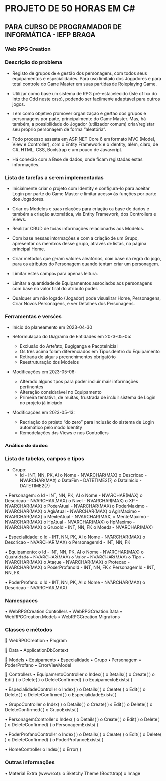 # PROJETO DE 50 HORAS EM C#
## PARA CURSO DE PROGRAMADOR DE INFORMÁTICA - IEFP BRAGA

### Web RPG Creation

### Descrição do problema 

* Registo de grupos de e gestão dos personagens, com todos seus equipamentos e especialidades. Para uso limitado dos Jogadores e para total controle do Game Master em suas partidas de Roleplaying Game. 

* Utilizar como base um sistema de RPG pré-estabelecido (Isle of Ixx do Into the Odd neste caso), podendo ser facilmente adaptável para outros jogos.  

* Tem como objetivo promover organização e gestão dos grupos e personagens por parte, principalmente do Game Master. Mas, há também, a possibilidade do Jogador (utilizador comum) criar/registar seu próprio personagem de forma “aleatória”.  

* Todo processo assenta em ASP.NET Core 6 em formato MVC (Model, View e Controller), com o Entity Framework e o Identity, além, claro, de C#, HTML, CSS, Bootstrap e um pouco de Javascript. 

* Há conexão com a Base de dados, onde ficam registadas estas informações. 

### Lista de tarefas a serem implementadas 

* Inicialmente criar o projeto com Identity e configurá-lo para aceitar Login por parte do Game Master e limitar acesso às funções por parte dos Jogadores. 

* Criar os Modelos e suas relações para criação da base de dados e também a criação automática, via Entity Framework, dos Controllers e Views. 

* Realizar CRUD de todas informações relacionadas aos Modelos. 

* Com base nessas informações e com a criação de um Grupo, apresentar os membros desse grupo, através de listas, na página principal Home.  

* Criar métodos que geram valores aleatórios, com base na regra do jogo, para os atributos do Personagem quando tentam criar um personagem. 

* Limitar estes campos para apenas leitura. 

* Limitar a quantidade de Equipamentos associados aos personagens com base no valor final do atributo poder. 

* Qualquer um não logado (Jogador) pode visualizar Home, Personagens, Criar Novos Personagens, e ver Detalhes dos Personagens. 

### Ferramentas e versões

*	Início do planeamento em 2023-04-30

* Reformulação do Diagrama de Entidades em 2023-05-05:
  * Exclusão do Artefato, Bugiganga e PacoteInicial
  * Os três acima foram diferenciados em Tipos dentro do Equipamento
  * Retirada de alguns preenchimentos obrigatório
  * Reestruturação dos Modelos
 
* Modificações em 2023-05-06:
  * Alterado alguns tipos para poder incluir mais informações pertinentes
  * Alteração considerável no Equipamento
  * Primeira tentativa, de muitas, frustrada de incluir sistema de Login no projeto já iniciado

* Modificações em 2023-05-13:
  * Recriação do projeto “do zero” para inclusão do sistema de Login automático pelo modo Identity
  * Remodelações das Views e nos Controllers

### Análise de dados

### Lista de tabelas, campos e tipos
* Grupo:
  * Id - INT, NN, PK, AI
o	Nome - NVARCHAR(MAX)
o	Descricao - NVARCHAR(MAX)
o	DataFim - DATETIME2(7)
o	DataInicio - DATETIME2(7)

•	Personagem:
o	Id - INT, NN, PK, AI
o	Nome - NVARCHAR(MAX)
o	Descricao - NVARCHAR(MAX)
o	Nivel - NVARCHAR(MAX)
o	XP - NVARCHAR(MAX)
o	PoderAtual - NVARCHAR(MAX)
o	PoderMaximo - NVARCHAR(MAX)
o	AgirAtual - NVARCHAR(MAX)
o	AgirMaximo - NVARCHAR(MAX)
o	MenteAtual - NVARCHAR(MAX)
o	MenteMaximo - NVARCHAR(MAX)
o	HpAtual - NVARCHAR(MAX)
o	HpMaximo - NVARCHAR(MAX)
o	GrupoId - INT, NN, FK
o	Moeda - NVARCHAR(MAX)

•	Especialidade:
o	Id - INT, NN, PK, AI
o	Nome - NVARCHAR(MAX)
o	Descricao - NVARCHAR(MAX)
o	PersonagemId - INT, NN, FK

•	Equipamento:
o	Id - INT, NN, PK, AI
o	Nome - NVARCHAR(MAX)
o	Quantidade - NVARCHAR(MAX)
o	Valor - NVARCHAR(MAX)
o	Tipo - NVARCHAR(MAX)
o	Ataque - NVARCHAR(MAX)
o	Protecao - NVARCHAR(MAX)
o	PoderProfanoId - INT, NN, FK
o	PersonagemId - INT, NN, FK


•	PoderProfano:
o	Id - INT, NN, PK, AI
o	Nome - NVARCHAR(MAX)
o	Descricao - NVARCHAR(MAX)


### Namespaces
•	WebRPGCreation.Controllers
•	WebRPGCreation.Data
•	WebRPGCreation.Models
•	WebRPGCreation.Migrations

### Classes e métodos
	WebRPGCreation
•	Program

	Data
•	ApplicationDbContext

	Models
•	Equipamento
•	Especialidade
•	Grupo
•	Personagem
•	PoderProfano
•	ErrorViewModel

	Controllers
•	EquipamentoController
o	Index( )
o	Details( )
o	Create( )
o	Edit( )
o	Delete( )
o	DeleteConfirmed( )
o	EquipamentoExists( )

•	EspecialidadeController
o	Index( )
o	Details( )
o	Create( )
o	Edit( )
o	Delete( )
o	DeleteConfirmed( )
o	EspecialidadeExists( )

•	GrupoController
o	Index( )
o	Details( )
o	Create( )
o	Edit( )
o	Delete( )
o	DeleteConfirmed( )
o	GrupoExists( )


•	PersonagemController
o	Index( )
o	Details( )
o	Create( )
o	Edit( )
o	Delete( )
o	DeleteConfirmed( )
o	PersonagemExists( )

•	PoderProfanoController
o	Index( )
o	Details( )
o	Create( )
o	Edit( )
o	Delete( )
o	DeleteConfirmed( )
o	PoderProfanoeExists( )

•	HomeController
o	Index( )
o	Error( )


### Outras informações
•	Material Extra (wwwroot):
o	Sketchy Theme (Bootstrap)
o	Image


